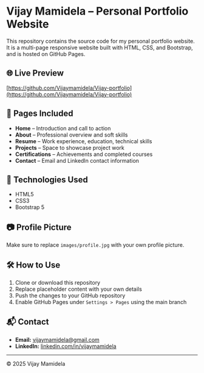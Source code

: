 # Vijay Mamidela – Personal Portfolio Website

This repository contains the source code for my personal portfolio website. It is a multi-page responsive website built with HTML, CSS, and Bootstrap, and is hosted on GitHub Pages.

## 🌐 Live Preview

[https://github.com/Vijaymamidela/Vijay-portfolio](https://github.com/Vijaymamidela/Vijay-portfolio)

## 📄 Pages Included

- **Home** – Introduction and call to action
- **About** – Professional overview and soft skills
- **Resume** – Work experience, education, technical skills
- **Projects** – Space to showcase project work
- **Certifications** – Achievements and completed courses
- **Contact** – Email and LinkedIn contact information

## 🚀 Technologies Used

- HTML5
- CSS3
- Bootstrap 5

## 📷 Profile Picture

Make sure to replace `images/profile.jpg` with your own profile picture.

## 🛠️ How to Use

1. Clone or download this repository
2. Replace placeholder content with your own details
3. Push the changes to your GitHub repository
4. Enable GitHub Pages under `Settings > Pages` using the main branch

## 📬 Contact

- **Email:** vijaymamidela@gmail.com  
- **LinkedIn:** [linkedin.com/in/vijaymamidela](https://www.linkedin.com/in/vijaymamidela)

---

© 2025 Vijay Mamidela
